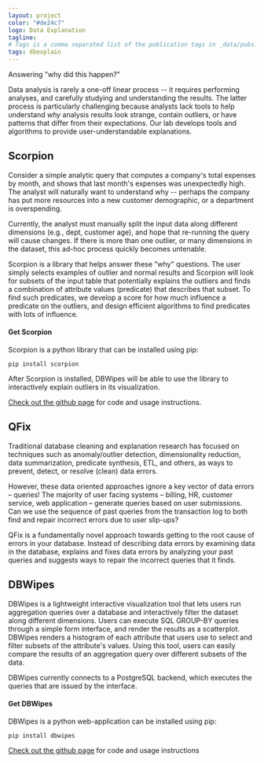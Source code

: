 ```yaml
---
layout: project
color: "#de24c7"
logo: Data Explanation
tagline: 
# Tags is a comma separated list of the publication tags in _data/pubs.yml
tags: dbexplain
---
```


<div class="callout">
Answering "why did this happen?"
</div>

Data analysis is rarely a one-off linear process -- it requires performing analyses, and carefully studying and understanding the results.  The latter process is particularly challenging because analysts lack tools to help understand _why_ analysis results look strange, contain outliers, or have patterns that differ  from their expectations.    Our lab develops tools and algorithms to provide user-understandable explanations.  

<!-- Visualizations are excellent for exposing surprising patterns and outliers in data, however existing tools have no way to help explain those patterns and outliers. We are exploring systems to generate sensible explanations for outliers in analytics visualizations. -->




## Scorpion

Consider a simple analytic query that computes a company's total expenses by month, and shows that last month's expenses was unexpectedly high. The analyst will naturally want to understand why -- perhaps the company has put more resources into a new customer demographic, or a department is overspending.

Currently, the analyst must manually split the input data along different dimensions (e.g., dept, customer age), and hope that re-running the query will cause changes. If there is more than one outlier, or many dimensions in the dataset, this ad-hoc process quickly becomes untenable.

Scorpion is a library that helps answer these "why" questions. The user simply selects examples of outlier and normal results and Scorpion will look for subsets of the input table that potentially explains the outliers and finds a combination of attribute values (predicate) that describes that subset. To find such predicates, we develop a score for how much influence a predicate on the outliers, and design efficient algorithms to find predicates with lots of influence.

#### Get Scorpion

Scorpion is a python library that can be installed using pip:

    pip install scorpion

After Scorpion is installed, DBWipes will be able to use the library to interactively explain outliers in its visualization.

[Check out the github page](https://github.com/sirrice/scorpion) for code and usage instructions.


## QFix 

Traditional database cleaning and explanation research has focused on techniques such as anomaly/outlier detection, dimensionality reduction, data summarization, predicate synthesis, ETL, and others, as ways to prevent, detect, or resolve (clean) data errors.

However, these data oriented approaches ignore a key vector of data errors – queries! The majority of user facing systems – billing, HR, customer service, web application – generate queries based on user submissions. Can we use the sequence of past queries from the transaction log to both find and repair incorrect errors due to user slip-ups?

QFix is a fundamentally novel approach towards getting to the root cause of errors in your database. Instead of describing data errors by examining data in the database, explains and fixes data errors by analyzing your past queries and suggests ways to repair the incorrect queries that it finds.

## DBWipes

DBWipes is a lightweight interactive visualization tool that lets users run aggregation queries over a database and interactively filter the dataset along different dimensions. Users can execute SQL GROUP-BY queries through a simple form interface, and render the results as a scatterplot. DBWipes renders a histogram of each attribute that users use to select and filter subsets of the attribute's values. Using this tool, users can easily compare the results of an aggregation query over different subsets of the data.

DBWipes currently connects to a PostgreSQL backend, which executes the queries that are issued by the interface.

#### Get DBWipes

DBWipes is a python web-application can be installed using pip:

    pip install dbwipes

[Check out the github page](https://www.github.com/sirrice/dbwipes) for code and usage instructions


